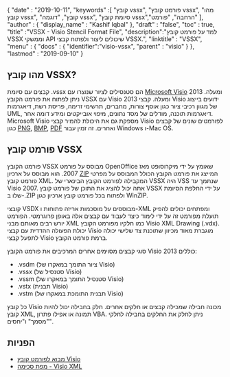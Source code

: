 {
  "date" : "2019-10-11",
  "keywords" :[ "קובץ vssx", "פורמט קובץ vssx", "מהו קובץ vssx", "קובץ", "דוגמה vssx", "סיומת קובץ vssx","הרחבה", "פורמט" ],
  "author" : {
    "display_name" : "Kashif Iqbal"
},
  "draft" : "false",
  "toc" : true,
  "title" :"VSSX - Visio Stencil Format File",
  "description":"למד על פורמט קובץ VSSX וממשקי API שיכולים ליצור ולפתוח קבצי VSSX.",
  "linktitle" : "VSSX",
  "menu" : {
    "docs" : {
	  "identifier":"visio-vssx",
      "parent" : "visio"
}
},
  "lastmod" : "2019-09-10"
}

## מהו קובץ VSSX?

קבצים עם סיומת .vssx הם סטנסילים לציור שנוצרו עם [Microsoft Visio](https://products.office.com/en/visio/flowchart-software) 2013 ומעלה. ניתן לפתוח את פורמט הקובץ VSSX עם Visio 2013 ומעלה. קבצי Visio ידועים בייצוג של מגוון רכיבי ציור כגון אוסף צורות, מחברים, תרשימי זרימה, פריסת רשת, דיאגרמות UML, דיאגרמות תוכנה, מודלים של מסד נתונים, מיפוי אובייקטים ומידע דומה אחר. Microsoft Visio מספקת גם את היכולת להמיר קבצי Visio לפורמטים שונים של קבצים כגון [PNG](/he/image/png/), [BMP](/he/image/bmp/), [PDF](/he/pdf/) ואחרים. זה זמין עבור Windows ו-Mac OS.

## פורמט קובץ VSSX

פורמט הקובץ VSSX מבוסס על פורמט OpenOffice שאומץ על ידי מיקרוסופט מאז 2007. הוא מבוסס על ארכיון [ZIP](/he/compression/zip/) המייצג את פורמט הקובץ הכולל המבוסס על מפרטי פורמט קובץ XML. המקבילה לפורמט הקובץ הבינארי של VSSX היה VSS שנתמך עד Visio 2007. אתה יכול להציג את התוכן של פורמט קובץ VSSX על ידי החלפת הסיומת שלו ב-.ZIP ולפתוח בכל פורמט קובץ ארכיון כגון WinZIP.

קובצי VSDX מבוססים על מוסכמות אריזה פתוחות ו-XML ומפתחים יכולים להפיק תועלת מפורמט זה על ידי לימוד כיצד לעבוד עם קבצים אלה באופן פרוגרמטי. הפורמט יורש רבים מאותם מבני XML כמו חלקיו מפורמט הקובץ Visio XML Drawing (.vdx). יכולת הפעולה ההדדית עם קבצי Visio מוגברת מאוד מכיוון שתוכנת צד שלישי יכולה לתפעל קבצי Visio ברמת פורמט הקובץ.

סוגי קבצים מסוימים אחרים המרכיבים את פורמט הקובץ Visio 2013 כוללים:

* .vsdm (ציור התומך במאקרו של Visio)
* .vssx (סטנסיל של Visio)
* .vssm (סטנסיל התומך במאקרו של Visio)
* .vstx (תבנית Visio)
* .vstm (תבנית התומכת במאקרו של Visio)

כל קובץ Visio מכונה חבילה שמכילה קבצים או חלקים אחרים. חלק בחבילה יכול להיות קובץ XML, תמונה או אפילו פתרון VBA. ניתן לחלק את החלקים בחבילה לחלקי "מסמך" ו"יחסים".

## הפניות ##

* [מבוא לפורמט קובץ Visio](https://learn.microsoft.com/en-us/office/client-developer/visio/introduction-to-the-visio-file-formatvsdx)
* [מפת סכימה - Visio XML](https://learn.microsoft.com/en-us/office/client-developer/visio/schema-mapvisio-xml)

